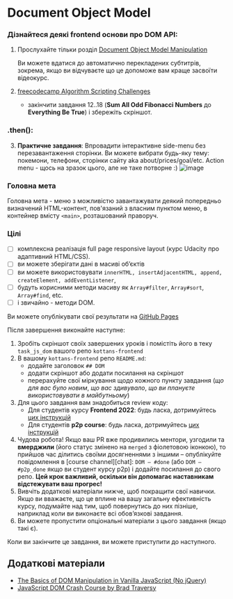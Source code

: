 # Document Object Model

### Дізнайтеся деякі frontend основи про DOM API:

1. Прослухайте тільки розділ [Document Object Model Manipulation](https://www.coursera.org/learn/html-css-javascript-for-web-developers/home/week/5)

   Ви можете вдатися до автоматично перекладених субтитрів, зокрема, якщо ви відчуваєте що
   це допоможе вам краще засвоїти відеокурс.

2. [freecodecamp Algorithm Scripting Challenges](https://learn.freecodecamp.org/javascript-algorithms-and-data-structures/intermediate-algorithm-scripting)
   - закінчити завдання 12..18 (**Sum All Odd Fibonacci Numbers** до **Everything Be True**) і збережіть скріншот.

### .then():

3. **Практичне завдання**: Впровадити інтерактивне side-menu без перезавантаження сторінки. Ви можете вибрати будь-яку тему: покемони, телефони, сторінки сайту aka about/prices/goal/etc.
   Action menu - щось на зразок цього, але не таке потворне :)
   ![image](https://i.imgur.com/KcUYO4F.png)

### Головна мета

Головна мета - меню з можливістю завантажувати деякий попередньо визначений HTML-контент, пов'язаний з власним пунктом меню, в контейнер вмісту `<main>`, розташований праворуч.

### Цілі ###

- [ ] комплексна реалізація full page responsive layout (курс Udacity про адаптивний HTML/CSS).
- [ ] ви можете зберігати дані в масиві об’єктів
- [ ] ви можете використовувати `innerHTML, insertAdjacentHTML, append, createElement, addEventListener`,
- [ ] будуть корисними методи масиву як `Array#filter`, `Array#sort`, `Array#find`, etc.
- [ ] і звичайно - методи DOM.

Ви можете опублікувати свої результати на
[GitHub Pages](https://help.github.com/articles/configuring-a-publishing-source-for-github-pages/)

Після завершення виконайте наступне:
1. Зробіть скріншот своїх завершених уроків
   і помістіть його в теку `task_js_dom`
   вашого репо `kottans-frontend`
1. В вашому `kottans-frontend` репо `README.md`:
   - додайте заголовок `## DOM`
   - додати скріншот або додати посилання на скріншот
   - перерахуйте свої міркування щодо кожного пункту завдання
     (_що для вас було новим_, _що вас здивувало_, _що ви плануєте використовувати в майбутньому_)
1. Для цього завдання вам знадобиться review коду:
   - Для студентів курсу **Frontend 2022**: будь ласка, дотримуйтесь [цих інструкцій](https://github.com/kottans/frontend-2022-homeworks/blob/master/README.md)
   - Для студентів **p2p course**: будь ласка, дотримуйтесь [цих інструкцій](https://github.com/kottans/frontend-2019-p2p/blob/master/CONTRIBUTING.md)
1. Чудова робота! Якщо ваш PR вже продивились ментори, узгодили та **вмерджили** (його статус змінено на `merged` з фіолетовою іконкою), то прийшов час ділитись своїми досягненнями з іншими –
   опублікуйте повідомлення в [course channel][chat]:
   `DOM — #done` (або `DOM — #p2p_done` якщо ви студент курсу p2p) і додайте посилання до свого репо. **Цей крок важливий, оскільки він допомагає наставникам відстежувати ваш прогрес!**
1. Вивчіть додаткові матеріали нижче, щоб покращити свої навички.
    Якщо ви вважаєте, що це вплине на вашу загальну ефективність курсу, подумайте над тим, щоб
    повернутись до них пізніше, наприклад коли ви виконаєте всі обов’язкові завдання.
1. Ви можете пропустити опціональні матеріали з цього завдання (якщо такі є).

Коли ви закінчите це завдання, ви можете приступити до наступного.

## Додаткові матеріали

- [The Basics of DOM Manipulation in Vanilla JavaScript (No jQuery)](https://www.sitepoint.com/dom-manipulation-vanilla-javascript-no-jquery/)
- [JavaScript DOM Crash Course by Brad Traversy](https://www.youtube.com/watch?v=0ik6X4DJKCc&list=PLillGF-RfqbYE6Ik_EuXA2iZFcE082B3s)